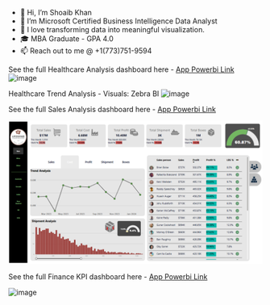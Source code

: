 - 👋 Hi, I’m Shoaib Khan
- 👀 I’m Microsoft Certified Business Intelligence Data Analyst
- 💞️ I love transforming data into meaningful visualization.
- 🎓 MBA Graduate - GPA 4.0
- 📫 Reach out to me @ +1(773)751-9594

See the full Healthcare Analysis dashboard here - [App Powerbi Link](https://app.powerbi.com/reportEmbed?reportId=6ba35d2a-c376-4c8c-81c7-37cab0e9efdc&autoAuth=true&ctid=52d48b4c-a96a-4957-8557-71bd33686f3a)
![image](https://github.com/user-attachments/assets/2fa90b5f-836d-497e-8c7c-1dea8c497e06)

Healthcare Trend Analysis - Visuals: Zebra BI ![image](https://github.com/user-attachments/assets/ca7de695-cd77-4b6b-99d8-37e49712a90b)


See the full Sales Analysis dashboard here - [App Powerbi Link](https://app.powerbi.com/reportEmbed?reportId=0899fff0-0cf6-41a2-9717-56ddbd4462e4&autoAuth=true&ctid=52d48b4c-a96a-4957-8557-71bd33686f3a)

![Portfolio Dashboard](portfolio-dashboard-screenshot.png)

See the full Finance KPI dashboard here - [App Powerbi Link](https://app.powerbi.com/reportEmbed?reportId=b8c4a267-0764-4f21-8f70-391c269352f0&autoAuth=true&ctid=52d48b4c-a96a-4957-8557-71bd33686f3a)

![image](https://github.com/user-attachments/assets/9ff278d7-ce47-4800-bd7a-0b86c7782c42)
